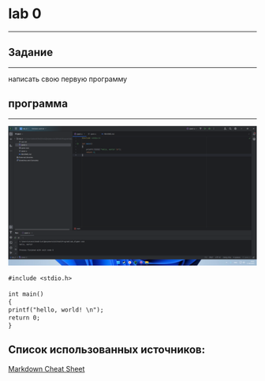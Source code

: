# lab 0

---

## Задание 

---

 написать свою первую программу

## программа

---

![](lab_0\P.png) 

```
#include <stdio.h>

int main()
{
printf("hello, world! \n");
return 0;
}
```
## Список использованных источников:
[Markdown Cheat Sheet](https://www.markdownguide.org/cheat-sheet/)